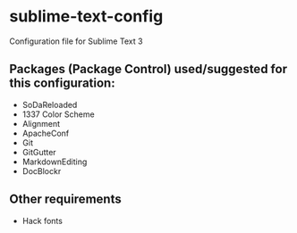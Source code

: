 # sublime-text-config
Configuration file for Sublime Text 3

## Packages (Package Control) used/suggested for this configuration:
- SoDaReloaded
- 1337 Color Scheme
- Alignment
- ApacheConf
- Git
- GitGutter
- MarkdownEditing
- DocBlockr

## Other requirements
- Hack fonts
